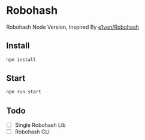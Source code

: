 # Robohash
Robohash Node Version, Inspired By [e1ven/Robohash](https://github.com/e1ven/Robohash)

## Install

```sh
npm install
```

## Start

```sh
npm run start
```

## Todo

- [ ] Single Robohash Lib
- [ ] Robohash CLI
